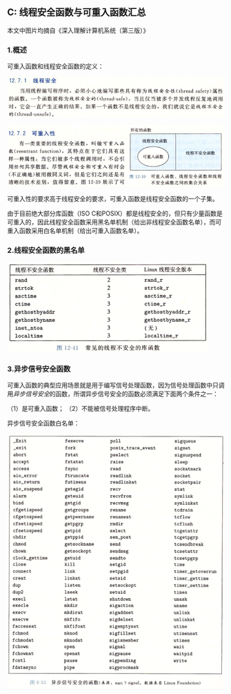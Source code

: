 ## C: 线程安全函数与可重入函数汇总

本文中图片均摘自《深入理解计算机系统（第三版）》

### 1.概述

可重入函数和线程安全函数的定义：

![](/assets/c026_001.PNG)

![](/assets/c026_002.PNG)

可重入性的要求高于线程安全的要求，可重入函数是线程安全函数的一个子集。

由于目前绝大部分库函数（ISO C和POSIX）都是线程安全的，但只有少量函数是可重入的，因此线程安全函数采用黑名单机制（给出非线程安全函数名单），而可重入函数采用白名单机制（给出可重入函数名单）。

### 2.线程安全函数的黑名单

![](/assets/c026_003.PNG)

### 3.异步信号安全函数

可重入函数的典型应用场景就是用于编写信号处理函数，因为信号处理函数中只调用*异步信号安全*的函数，所谓异步信号安全的函数必须满足下面两个条件之一：

（1）是可重入函数；
（2）不能被信号处理程序中断。

异步信号安全函数白名单：

![](/assets/c026_004.PNG)



